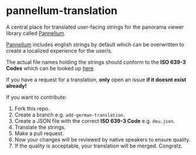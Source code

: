 # pannellum-translation
A central place for translated user-facing strings for the panorama viewer library called [Pannellum](https://github.com/mpetroff/pannellum).

[Pannellum](https://github.com/mpetroff/pannellum) includes english strings by default which can be overwritten to create a localized experience for the user/s.

The actual file names holding the strings should conform to the **ISO 639-3 Codes** which can be looked up [here](https://en.wikipedia.org/wiki/List_of_ISO_639-2_codes).

If you have a request for a translation, **only** open an issue **if it doesnt exist already!**

If you want to contribute:
1. Fork this repo.
2. Create a branch e.g. `add-german-translation`.
3. Create a JSON file with the correct **ISO 639-3 Code** e.g. `deu.json`.
4. Translate the strings.
5. Make a pull request.
6. Now your changes will be reviewed by native speakers to ensure quality.
7. If the quality is acceptable, your translation will be merged. Congratz.